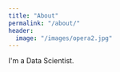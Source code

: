 ```yaml
---
title: "About"
permalink: "/about/"
header:
  image: "/images/opera2.jpg"
---
```


I'm a Data Scientist.
